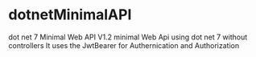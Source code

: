 # dotnetMinimalAPI
dot net 7 Minimal Web API V1.2
minimal Web Api using dot net 7 without controllers
It uses the JwtBearer for Authernication and Authorization
